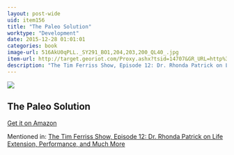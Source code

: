 ```yaml
---
layout: post-wide
uid: item156
title: "The Paleo Solution"
worktype: "Development"
date: 2015-12-28 01:01:01
categories: book
image-url: 516AkU0qPLL._SY291_BO1,204,203,200_QL40_.jpg
item-url: http://target.georiot.com/Proxy.ashx?tsid=14707&GR_URL=http%3A%2F%2Fwww.amazon.com%2FPaleo-Solution-Original-Human-Diet%2Fdp%2F0982565844%2F
description: "The Tim Ferriss Show, Episode 12: Dr. Rhonda Patrick on Life Extension, Performance, and Much More"
---
```

<a href="http://target.georiot.com/Proxy.ashx?tsid=14707&GR_URL=http%3A%2F%2Fwww.amazon.com%2FPaleo-Solution-Original-Human-Diet%2Fdp%2F0982565844%2F" target="blank"><img src="../../../../img/thumbs/516AkU0qPLL._SY291_BO1,204,203,200_QL40_.jpg" class="prod-img"></a>
<h2>The Paleo Solution</h2>
<p><a href="http://target.georiot.com/Proxy.ashx?tsid=14707&GR_URL=http%3A%2F%2Fwww.amazon.com%2FPaleo-Solution-Original-Human-Diet%2Fdp%2F0982565844%2F" target="blank">Get it on Amazon</a><p>
<p>Mentioned in: <a href="http://fourhourworkweek.com/2014/06/10/the-tim-ferriss-show-rhonda-patrick-life-extension/" target="blank">The Tim Ferriss Show, Episode 12: Dr. Rhonda Patrick on Life Extension, Performance, and Much More</a></p>
